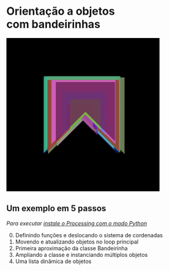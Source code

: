# Orientação a objetos<br> com bandeirinhas

![output passo quatro](s4.gif)

## Um exemplo em 5 passos
*Para executar [instale o Processing com o modo Python](http://villares.github.io/como-instalar-o-processing-modo-python/)*
    
0. Definindo funções e deslocando o sistema de cordenadas
1. Movendo e atualizando objetos no loop principal
2. Primeira aproximação da classe Bandeirinha
3. Ampliando a classe e instanciando múltiplos objetos
4. Uma lista dinâmica de objetos
